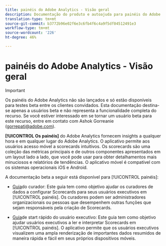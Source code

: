 ```yaml
---
title: painéis do Adobe Analytics - Visão geral
description: Documentação do produto e autoajuda para painéis do Adobe Analytics
translation-type: tm+mt
source-git-commit: b3772b96e02f6e3c6fb4f6c4a9f5df04512491e3
workflow-type: tm+mt
source-wordcount: '226'
ht-degree: 46%

---
```



# painéis do Adobe Analytics - Visão geral

>[!IMPORTANT]
>
>Os painéis do Adobe Analytics não são lançados e só estão disponíveis para testes beta entre os clientes convidados. Esta documentação destina-se apenas a usuários beta e não representa a funcionalidade completa do recurso. Se você estiver interessado em se tornar um usuário beta para este recurso, entre em contato com Ashok Gorreanie (gorrepati@adobe.com).

**[!UICONTROL Os painéis]** do Adobe Analytics fornecem insights a qualquer hora e em qualquer lugar do Adobe Analytics. O aplicativo permite aos usuários acesso móvel a scorecards intuitivos. Os scorecards são uma coleção das métricas principais e de outros componentes apresentados em um layout lado a lado, que você pode usar para obter detalhamentos mais minuciosos e relatórios de tendências. O aplicativo móvel é compatível com os sistemas operacionais iOS e Android.

A documentação beta a seguir está disponível para [!UICONTROL painéis]:

* [Guia](https://docs.adobe.com/content/help/pt-BR/analytics/analyze/mobapp/curator.html)do curador: Este guia tem como objetivo ajudar os curadores de dados a configurar Scorecards para seus usuários executivos em [!UICONTROL painéis]. Os curadores podem ser administradores organizacionais ou pessoas que desempenhem outras funções que sejam responsáveis pela criação de Scorecards.

* [Guia](https://docs.adobe.com/content/help/pt-BR/analytics/analyze/mobapp/executive.html)de start rápido do usuário executivo: Este guia tem como objetivo ajudar usuários executivos a ler e interpretar Scorecards em [!UICONTROL painéis]. O aplicativo permite que os usuários executivos visualizem uma ampla renderização de importantes dados resumidos de maneira rápida e fácil em seus próprios dispositivos móveis.
